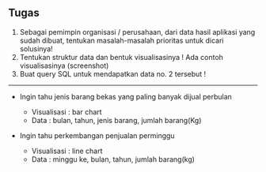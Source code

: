 ## Tugas
1. Sebagai pemimpin organisasi / perusahaan, dari data hasil aplikasi yang sudah dibuat, tentukan masalah-masalah prioritas untuk dicari solusinya!
2. Tentukan struktur data dan bentuk visualisasinya ! Ada contoh visualisasinya (screenshot)
3. Buat query SQL untuk mendapatkan data no. 2 tersebut !

---
- Ingin tahu jenis barang bekas yang paling banyak dijual perbulan
  - Visualisasi : bar chart
  - Data : bulan, tahun, jenis barang, jumlah barang(Kg)
  
- Ingin tahu perkembangan penjualan perminggu
  - Visualisasi : line chart
  - Data : minggu ke, bulan, tahun, jumlah barang(kg)
